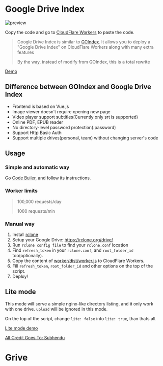 # Google Drive Index

![preview](https://i.imgur.com/ENkZwCU.png)

Copy the code and go to [CloudFlare Workers](https://workers.cloudflare.com) to paste the code.

> Google Drive Index is similar to [GOIndex](https://github.com/donwa/goindex).
> It allows you to deploy a "Google Drive Index" on CloudFlare Workers along with many extra features
>
> By the way, instead of modify from GOIndex, this is a total rewrite

[Demo](https://gdindex-demo.maple3142.workers.dev/)

## Difference between GOIndex and Google Drive Index

-   Frontend is based on Vue.js
-   Image viewer doesn't require opening new page
-   Video player support subtitles(Currently only srt is supported)
-   Online PDF, EPUB reader
-   No directory-level password protection(.password)
-   Support Http Basic Auth
-   Support multiple drives(personal, team) without changing server's code

## Usage

### Simple and automatic way

Go [Code Builer](https://skcind47.github.io/Gdrive/code-builder), and follow its instructions.

### Worker limits
> 100,000 requests/day
>
> 1000 requests/min

### Manual way

1. Install [rclone](https://rclone.org/)
2. Setup your Google Drive: https://rclone.org/drive/
3. Run `rclone config file` to find your `rclone.conf` location
4. Find `refresh_token` in your `rclone.conf`, and `root_folder_id` too(optionally).
5. Copy the content of [worker/dist/worker.js](worker/dist/worker.js) to CloudFlare Workers.
6. Fill `refresh_token`, `root_folder_id` and other options on the top of the script.
7. Deploy!

## Lite mode

This mode will serve a simple nginx-like directory listing, and it only work with one drive. `upload` will be ignored in this mode.

On the top of the script, change `lite: false` into `lite: true`, than thats all.

[Lite mode demo](https://gdindex-demo-lite.maple3142.workers.dev/)


[All Credit Goes To: Subhendu](https://github.com/skcind47)
# Grive
